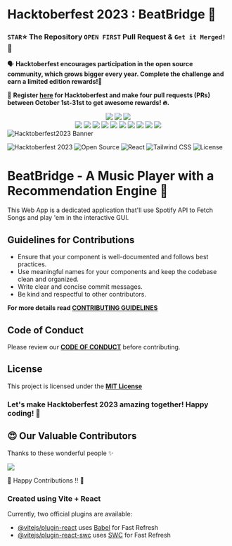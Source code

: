 # Hacktoberfest 2023 : BeatBridge 🚀

### `STAR`⭐ The Repository `OPEN FIRST` Pull Request & `Get it Merged!` 🎉

🗣 **Hacktoberfest encourages participation in the open source community, which grows bigger every year. Complete the challenge and earn a limited edition rewards!🚀**

📢 **Register [here](https://hacktoberfest.com) for Hacktoberfest and make four pull requests (PRs) between October 1st-31st to get awesome rewards! 🔥.**

<div align="center">
<img src="https://forthebadge.com/images/badges/built-with-love.svg" />
<img src="https://forthebadge.com/images/badges/uses-brains.svg" />
<img src="https://forthebadge.com/images/badges/powered-by-responsibility.svg" />
   <br>
   <img src="https://img.shields.io/github/repo-size/pooranjoyb/BeatBridge?style=for-the-badge" />
   <img src="https://img.shields.io/github/issues/pooranjoyb/BeatBridge?style=for-the-badge" />
   <img src="https://img.shields.io/github/issues-closed-raw/pooranjoyb/BeatBridge?style=for-the-badge" />
    <img src="https://img.shields.io/github/license/pooranjoyb/BeatBridge?style=for-the-badge" />

   <img src="https://img.shields.io/github/issues-pr/pooranjoyb/BeatBridge?style=for-the-badge" />
    <img src="https://img.shields.io/github/contributors/pooranjoyb/BeatBridge?style=for-the-badge" />
    <img src="https://img.shields.io/github/stars/pooranjoyb/BeatBridge?style=for-the-badge" />
  
   <img src="https://img.shields.io/github/issues-pr-closed-raw/pooranjoyb/BeatBridge?style=for-the-badge" />
   <img src="https://img.shields.io/github/forks/pooranjoyb/BeatBridge?style=for-the-badge" />
  <img src="https://img.shields.io/github/last-commit/pooranjoyb/BeatBridge?style=for-the-badge" />
     </div>

<img src="https://github.com/pooranjoyb/React-Aura/blob/master/public/hacktoberfest_icon.png?raw=true" alt="Hacktoberfest2023 Banner"/>

![Hacktoberfest 2023](https://img.shields.io/badge/Hacktoberfest-2023-blueviolet.svg)
![Open Source](https://img.shields.io/badge/Open%20Source-Yes-brightgreen.svg)
![React](https://img.shields.io/badge/React-^18.2.0-blue.svg)
![Tailwind CSS](https://img.shields.io/badge/Tailwind%20CSS-^2.2.19-38B2AC.svg)
![License](https://img.shields.io/badge/License-MIT-brightgreen.svg)

# BeatBridge - A Music Player with a Recommendation Engine 🚀

This Web App is a dedicated application that'll use Spotify API to Fetch Songs and play 'em in the interactive GUI.

## Guidelines for Contributions

- Ensure that your component is well-documented and follows best practices.
- Use meaningful names for your components and keep the codebase clean and organized.
- Write clear and concise commit messages.
- Be kind and respectful to other contributors.

**For more details read [CONTRIBUTING GUIDELINES](CONTRIBUTING.md)**

## Code of Conduct

Please review our **[CODE OF CONDUCT](CODE_OF_CONDUCT.md)** before contributing.

## License

This project is licensed under the **[MIT License](LICENSE)**

### Let's make Hacktoberfest 2023 amazing together! Happy coding! 🎉

## 😍 Our Valuable Contributors

Thanks to these wonderful people ✨

<img src="https://contrib.rocks/image?repo=pooranjoyb/BeatBridge" />

💙 Happy Contributions !! 💙

### Created using Vite + React

Currently, two official plugins are available:

- [@vitejs/plugin-react](https://github.com/vitejs/vite-plugin-react/blob/main/packages/plugin-react/README.md) uses [Babel](https://babeljs.io/) for Fast Refresh
- [@vitejs/plugin-react-swc](https://github.com/vitejs/vite-plugin-react-swc) uses [SWC](https://swc.rs/) for Fast Refresh
